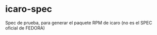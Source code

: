 # icaro-spec
Spec de prueba, para generar el paquete RPM de icaro (no es el SPEC oficial de FEDORA)
